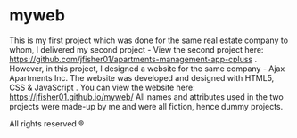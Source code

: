 # myweb
This is my first project which was done for the same real estate company to whom, I delivered my second project - View the second project here: https://github.com/jfisher01/apartments-management-app-cpluss . 
However, in this project, I designed a website for the same company - Ajax Apartments Inc. The website was developed and designed with HTML5, CSS & JavaScript . You can view the website here:  https://jfisher01.github.io/myweb/
All names and attributes used in the two projects were made-up by me and were all fiction, hence dummy projects. 

All rights reserved ® 
